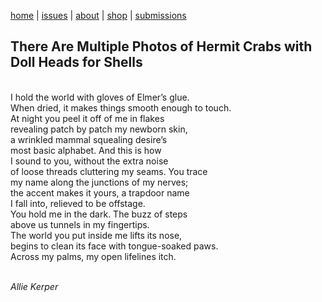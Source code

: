 [home](index.md) | [issues](issues.md) | [about](about.md) | [shop](shop.md)  |  [submissions](submit.md)

## There Are Multiple Photos of Hermit Crabs with Doll Heads for Shells
<br>
I hold the world with gloves of Elmer’s glue. <br>
When dried, it makes things smooth enough to touch. <br>
At night you peel it off of me in flakes <br>
revealing patch by patch my newborn skin, <br>
a wrinkled mammal squealing desire’s <br>
most basic alphabet. And this is how <br>
I sound to you, without the extra noise <br>
of loose threads cluttering my seams. You trace <br>
my name along the junctions of my nerves; <br>
the accent makes it yours, a trapdoor name <br>
I fall into, relieved to be offstage. <br>
You hold me in the dark. The buzz of steps <br>
above us tunnels in my fingertips. <br>
The world you put inside me lifts its nose, <br>
begins to clean its face with tongue-soaked paws. <br>
Across my palms, my open lifelines itch. <br>
<br>

*Allie Kerper*
